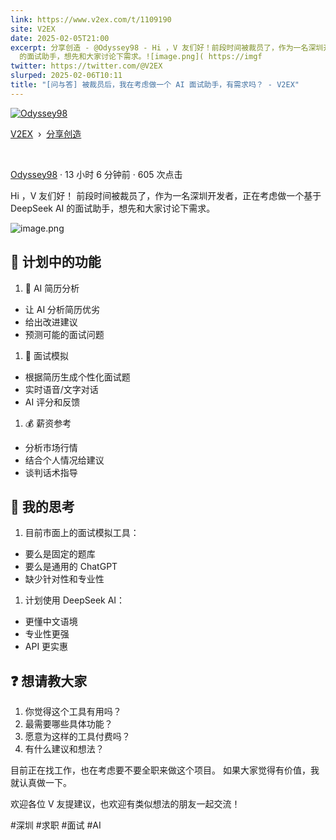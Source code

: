 ```yaml
---
link: https://www.v2ex.com/t/1109190
site: V2EX
date: 2025-02-05T21:00
excerpt: 分享创造 - @Odyssey98 - Hi ，V 友们好！前段时间被裁员了，作为一名深圳开发者，正在考虑做一个基于 DeepSeek AI
  的面试助手，想先和大家讨论下需求。![image.png]( https://imgf
twitter: https://twitter.com/@V2EX
slurped: 2025-02-06T10:11
title: "[问与答] 被裁员后，我在考虑做一个 AI 面试助手，有需求吗？ - V2EX"
---
```


[![Odyssey98](https://cdn.v2ex.com/avatar/33d8/e8f9/644768_xlarge.png?m=1730109987)](https://www.v2ex.com/member/Odyssey98)

[V2EX](https://www.v2ex.com/)  ›  [分享创造](https://www.v2ex.com/go/create)

 

[Odyssey98](https://www.v2ex.com/member/Odyssey98) · 13 小时 6 分钟前 · 605 次点击

Hi ，V 友们好！ 前段时间被裁员了，作为一名深圳开发者，正在考虑做一个基于 DeepSeek AI 的面试助手，想先和大家讨论下需求。

![image.png](https://imgfans.com/_gW3WL)

## 🎯 计划中的功能

1. 📝 AI 简历分析

- 让 AI 分析简历优劣
- 给出改进建议
- 预测可能的面试问题

1. 🤖 面试模拟

- 根据简历生成个性化面试题
- 实时语音/文字对话
- AI 评分和反馈

1. 💰 薪资参考

- 分析市场行情
- 结合个人情况给建议
- 谈判话术指导

## 🤔 我的思考

1. 目前市面上的面试模拟工具：

- 要么是固定的题库
- 要么是通用的 ChatGPT
- 缺少针对性和专业性

1. 计划使用 DeepSeek AI：

- 更懂中文语境
- 专业性更强
- API 更实惠

## ❓ 想请教大家

1. 你觉得这个工具有用吗？
2. 最需要哪些具体功能？
3. 愿意为这样的工具付费吗？
4. 有什么建议和想法？

目前正在找工作，也在考虑要不要全职来做这个项目。 如果大家觉得有价值，我就认真做一下。

欢迎各位 V 友提建议，也欢迎有类似想法的朋友一起交流！

#深圳 #求职 #面试 #AI